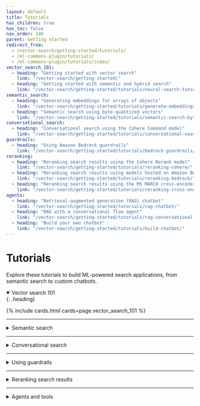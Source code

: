 ```yaml
---
layout: default
title: Tutorials
has_children: true
has_toc: false
nav_order: 140
parent: Getting started
redirect_from:
  - /vector-search/getting-started/tutorials/
  - /ml-commons-plugin/tutorials/
  - /ml-commons-plugin/tutorials/index/
vector_search_101:
  - heading: "Getting started with vector search"
    link: "/vector-search/getting-started/"
  - heading: "Getting started with semantic and hybrid search"
    link: "/vector-search/getting-started/tutorials/neural-search-tutorial/"
semantic_search:
  - heading: "Generating embeddings for arrays of objects"
    link: "/vector-search/getting-started/tutorials/generate-embeddings/"
  - heading: "Semantic search using byte-quantized vectors"
    link: "/vector-search/getting-started/tutorials/semantic-search-byte-vectors/"
conversational_search:
  - heading: "Conversational search using the Cohere Command model"
    link: "/vector-search/getting-started/tutorials/conversational-search-cohere/"
guardrails:
  - heading: "Using Amazon Bedrock guardrails"
    link: "/vector-search/getting-started/tutorials/bedrock-guardrails/"
reranking:
  - heading: "Reranking search results using the Cohere Rerank model"
    link: "/vector-search/getting-started/tutorials/reranking-cohere/"
  - heading: "Reranking search results using models hosted on Amazon Bedrock"
    link: "/vector-search/getting-started/tutorials/reranking-bedrock/"
  - heading: "Reranking search results using the MS MARCO cross-encoder model"
    link: "/vector-search/getting-started/tutorials/reranking-cross-encoder/"
agents:
  - heading: "Retrieval-augmented generation (RAG) chatbot"
    link: "/vector-search/getting-started/tutorials/rag-chatbot/"
  - heading: "RAG with a conversational flow agent"
    link: "/vector-search/getting-started/tutorials/rag-conversational-agent/"
  - heading: "Build your own chatbot"
    link: "/vector-search/getting-started/tutorials/build-chatbot/"
---
```


# Tutorials

Explore these tutorials to build ML-powered search applications, from semantic search to custom chatbots.

<details open markdown="block">
  <summary>
    Vector search 101
  </summary>
  {: .heading}

{% include cards.html cards=page.vector_search_101 %}

</details>

---

<details markdown="block">
  <summary>
    Semantic search
  </summary>
  {: .heading}

{% include cards.html cards=page.semantic_search %}

</details>

---
    
<details markdown="block">
  <summary>
    Conversational search
  </summary>
  {: .heading}

{% include cards.html cards=page.conversational_search %}

</details>

---

<details markdown="block">
  <summary>
    Using guardrails
  </summary>
  {: .heading}
  
{% include cards.html cards=page.guardrails %}

</details>

---

<details markdown="block">
  <summary>
    Reranking search results
  </summary>
  {: .heading}

{% include cards.html cards=page.reranking %}

</details>

---

<details markdown="block">
  <summary>
    Agents and tools
  </summary>
  {: .heading}
  
{% include cards.html cards=page.agents %}

</details>